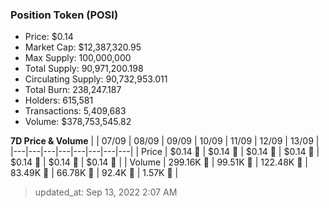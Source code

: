 
  ### Position Token (POSI)
  - Price: $0.14
  - Market Cap: $12,387,320.95
  - Max Supply: 100,000,000
  - Total Supply: 90,971,200.198
  - Circulating Supply: 90,732,953.011
  - Total Burn: 238,247.187
  - Holders: 615,581
  - Transactions: 5,409,683
  - Volume: $378,753,545.82

  **7D Price & Volume**
  | | 07&#x2F;09 | 08&#x2F;09 | 09&#x2F;09 | 10&#x2F;09 | 11&#x2F;09 | 12&#x2F;09 | 13&#x2F;09 |
  |---|---|---|---|---|---|---|---|
  | Price | $0.14 🚀 | $0.14 🔻 | $0.14 🚀 | $0.14 🔻 | $0.14 🔻 | $0.14 🔻 | $0.14 🔻 |
  | Volume | 299.16K 🚀 | 99.51K 🔻 | 122.48K 🚀 | 83.49K 🔻 | 66.78K 🔻 | 92.4K 🚀 | 1.57K 🔻 |

  > updated_at: Sep 13, 2022 2:07 AM
